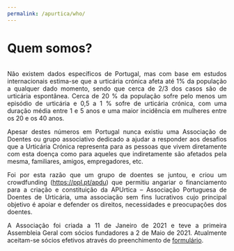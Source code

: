 ```yaml
---
permalink: /apurtica/who/
---
```

# Quem somos?
<div style="height:0px;"><br></div>

<p><div style="text-align: justify">Não existem dados específicos de Portugal, mas com base em estudos internacionais estima-se que a urticária crónica afeta até 1% da população a qualquer dado momento, sendo que cerca de 2/3 dos casos são de urticária espontânea. Cerca de 20 % da população sofre pelo menos um episódio de urticária e 0,5 a 1 % sofre de urticária crónica, com uma duração média entre 1 e 5 anos e uma maior incidência em mulheres entre os 20 e os 40 anos.</div><p>

<p><div style="text-align: justify">Apesar destes números em Portugal nunca existiu uma Associação de Doentes ou grupo associativo dedicado a ajudar a responder aos desafios que a Urticária Crónica representa para as pessoas que vivem diretamente com esta doença como para aqueles que indiretamente são afetados pela mesma, familiares, amigos, empregadores, etc.</div><p>

<p><div style="text-align: justify">Foi por esta razão que um grupo de doentes se juntou, e criou um crowdfunding (<a href="https://ppl.pt/apdu">https://ppl.pt/apdu</a>) que permitiu angariar o financiamento para a criação e constituição da APUrtica – Associação Portuguesa de Doentes de Urticária, uma associação sem fins lucrativos cujo principal objetivo é apoiar e defender os direitos, necessidades e preocupações dos doentes.</div><p>

<p><div style="text-align: justify">A Associação foi criada a 11 de Janeiro de 2021 e teve a primeira Assembleia Geral com sócios fundadores a 2 de Maio de 2021. Atualmente aceitam-se sócios efetivos através do preenchimento de <a href="https://asofiafonso.github.io/apurtica/support/associates/">formulário</a>.</div><p>
